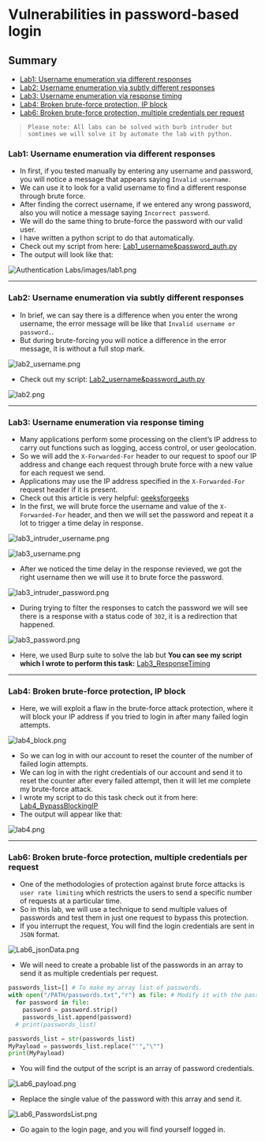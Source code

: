 # Vulnerabilities in password-based login
## Summary
- [Lab1: Username enumeration via different responses](#lab1-username-enumeration-via-different-responses)
- [Lab2: Username enumeration via subtly different responses](#lab2-username-enumeration-via-subtly-different-responses)
- [Lab3: Username enumeration via response timing](#lab3-username-enumeration-via-response-timing)
- [Lab4: Broken brute-force protection, IP block](#lab4-broken-brute-force-protection-ip-block)
- [Lab6: Broken brute-force protection, multiple credentials per request](#lab6-broken-brute-force-protection-multiple-credentials-per-request)


> `Please note: All labs can be solved with burb intruder but somtimes we will solve it by automate the lab with python.`

### Lab1: Username enumeration via different responses
- In first, if you tested manually by entering any username and password, you will notice a message that appears saying `Invalid username`.
- We can use it to look for a valid username to find a different response through brute force.
- After finding the correct username, if we entered any wrong password, also you will notice a message saying `Incorrect password`.
- We will do the same thing to brute-force the password with our valid user.
- I have written a python script to do that automatically.
- Check out my script from here: [Lab1_username&password_auth.py](https://github.com/Sec0gh/python-scripts/blob/main/Authentication%20scripts/Lab1_username%26password_auth.py)
- The output will look like that:

![Authentication Labs/images/lab1.png](https://github.com/Sec0gh/Portswigger-Labs/blob/main/Authentication%20Labs/images/lab1.png)

------------

### Lab2: Username enumeration via subtly different responses
- In brief, we can say there is a difference when you enter the wrong username, the error message will be like that `Invalid username or password.`.
- But during brute-forcing you will notice a difference in the error message, it is without a full stop mark.

![lab2_username.png](https://github.com/Sec0gh/Portswigger-Labs/blob/main/Authentication%20Labs/images/lab2_username.png)

- Check out my script: [Lab2_username&password_auth.py](https://github.com/Sec0gh/python-scripts/blob/main/Authentication%20scripts/Lab2_username%26password_auth.py)

![lab2.png](https://github.com/Sec0gh/Portswigger-Labs/blob/main/Authentication%20Labs/images/lab2.png)

------------

### Lab3: Username enumeration via response timing
- Many applications perform some processing on the client’s IP address to carry out functions such as logging, access control, or user geolocation. 
- So we will add the `X-Forwarded-For` header to our request to spoof our IP address and change each request through brute force with a new value for each request we send.
- Applications may use the IP address specified in the `X-Forwarded-For` request header if it is present.
- Check out this article is very helpful: [geeksforgeeks](https://www.geeksforgeeks.org/http-headers-x-forwarded-for/)
- In the first, we will brute force the username and value of the `X-Forwarded-For` header, and then we will set the password and repeat it a lot to trigger a time delay in response.

![lab3_intruder_username.png](https://github.com/Sec0gh/Portswigger-Labs/blob/main/Authentication%20Labs/images/lab3_intruder_username.png)

![lab3_username.png](https://github.com/Sec0gh/Portswigger-Labs/blob/main/Authentication%20Labs/images/lab3_username.png)
- After we noticed the time delay in the response revieved, we got the right username then we will use it to brute force the password.  

![lab3_intruder_password.png](https://github.com/Sec0gh/Portswigger-Labs/blob/main/Authentication%20Labs/images/lab3_intruder_password.png)

- During trying to filter the responses to catch the password we will see there is a response with a status code of `302`, it is a redirection that happened.

![lab3_password.png](https://github.com/Sec0gh/Portswigger-Labs/blob/main/Authentication%20Labs/images/lab3_password.png)
- Here, we used Burp suite to solve the lab but **You can see my script which I wrote to perform this task:** [Lab3_ResponseTiming](https://github.com/Sec0gh/python-scripts/blob/main/Authentication%20scripts/Lab3_ResponseTiming.py)
-----------

### Lab4: Broken brute-force protection, IP block
- Here, we will exploit a flaw in the brute-force attack protection, where it will block your IP address if you tried to login in after many failed login attempts.

![lab4_block.png](https://github.com/Sec0gh/Portswigger-Labs/blob/main/Authentication%20Labs/images/lab4_block.png)
- So we can log in with our account to reset the counter of the number of failed login attempts.
- We can log in with the right credentials of our account and send it to reset the counter after every failed attempt, then it will let me complete my brute-force attack.
- I wrote my script to do this task check out it from here: [Lab4_BypassBlockingIP](https://github.com/Sec0gh/python-scripts/blob/main/Authentication%20scripts/Lab4_BypassBlockingIP.py)
- The output will appear like that:

![lab4.png](https://github.com/Sec0gh/Portswigger-Labs/blob/main/Authentication%20Labs/images/lab4.png)

------
### Lab6: Broken brute-force protection, multiple credentials per request
- One of the methodologies of protection against brute force attacks is `user rate limiting` which restricts the users to send a specific number of requests at a particular time.
- So in this lab, we will use a technique to send multiple values of passwords and test them in just one request to bypass this protection.
- If you interrupt the request, You will find the login credentials are sent in `JSON` format.

![Lab6_jsonData.png](https://github.com/Sec0gh/Portswigger-Labs/blob/main/Authentication%20Labs/images/Lab6_jsonData.png)
- We will need to create a probable list of the passwords in an array to send it as multiple credentials per request.
```python
passwords_list=[] # To make my array list of passwords.
with open("/PATH/passwords.txt","r") as file: # Modify it with the passwords list path.
  for password in file:
    password = password.strip()
    passwords_list.append(password)
  # print(passwords_list)

passwords_list = str(passwords_list)
MyPayload = passwords_list.replace("'","\"")
print(MyPayload)
```
- You will find the output of the script is an array of password credentials.

![Lab6_payload.png](https://github.com/Sec0gh/Portswigger-Labs/blob/main/Authentication%20Labs/images/Lab6_payload.png)
- Replace the single value of the password with this array and send it.

![Lab6_PasswordsList.png](https://github.com/Sec0gh/Portswigger-Labs/blob/main/Authentication%20Labs/images/Lab6_PasswordsList.png)
- Go again to the login page, and you will find yourself logged in.
